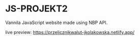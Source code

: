 # JS-PROJEKT2
Vannila JavaScript website made using NBP API.

live preview: https://przelicznikwalut-jkolakowska.netlify.app/
